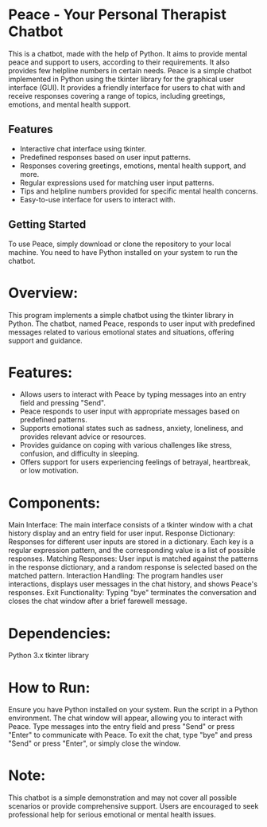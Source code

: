 # Peace - Your Personal Therapist Chatbot

This is a chatbot, made with the help of Python. It aims to provide mental peace and support to users, according to their requirements. It also provides few helpline numbers in certain needs.
Peace is a simple chatbot implemented in Python using the tkinter library for the graphical user interface (GUI). It provides a friendly interface for users to chat with and receive responses covering a range of topics, including greetings, emotions, and mental health support.

## Features

- Interactive chat interface using tkinter.
- Predefined responses based on user input patterns.
- Responses covering greetings, emotions, mental health support, and more.
- Regular expressions used for matching user input patterns.
- Tips and helpline numbers provided for specific mental health concerns.
- Easy-to-use interface for users to interact with.

## Getting Started

To use Peace, simply download or clone the repository to your local machine. You need to have Python installed on your system to run the chatbot.

# Overview:

This program implements a simple chatbot using the tkinter library in Python. The chatbot, named Peace, responds to user input with predefined messages related to various emotional states and situations, offering support and guidance.

# Features:

- Allows users to interact with Peace by typing messages into an entry field and pressing "Send".
- Peace responds to user input with appropriate messages based on predefined patterns.
- Supports emotional states such as sadness, anxiety, loneliness, and provides relevant advice or resources.
- Provides guidance on coping with various challenges like stress, confusion, and difficulty in sleeping.
- Offers support for users experiencing feelings of betrayal, heartbreak, or low motivation.

# Components:

Main Interface: The main interface consists of a tkinter window with a chat history display and an entry field for user input.
Response Dictionary: Responses for different user inputs are stored in a dictionary. Each key is a regular expression pattern, and the corresponding value is a list of possible responses.
Matching Responses: User input is matched against the patterns in the response dictionary, and a random response is selected based on the matched pattern.
Interaction Handling: The program handles user interactions, displays user messages in the chat history, and shows Peace's responses.
Exit Functionality: Typing "bye" terminates the conversation and closes the chat window after a brief farewell message.

# Dependencies:

Python 3.x
tkinter library

# How to Run:

Ensure you have Python installed on your system.
Run the script in a Python environment.
The chat window will appear, allowing you to interact with Peace.
Type messages into the entry field and press "Send" or press "Enter" to communicate with Peace.
To exit the chat, type "bye" and press "Send" or press "Enter", or simply close the window.
# Note:

This chatbot is a simple demonstration and may not cover all possible scenarios or provide comprehensive support.
Users are encouraged to seek professional help for serious emotional or mental health issues.
